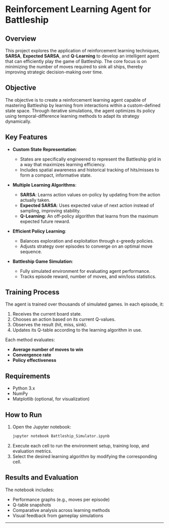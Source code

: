 # Reinforcement Learning Agent for Battleship

## Overview

This project explores the application of reinforcement learning techniques, **SARSA**, **Expected SARSA**, and **Q-Learning** to develop an intelligent agent that can efficiently play the game of Battleship. The core focus is on minimizing the number of moves required to sink all ships, thereby improving strategic decision-making over time.

## Objective

The objective is to create a reinforcement learning agent capable of mastering Battleship by learning from interactions within a custom-defined state space. Through iterative simulations, the agent optimizes its policy using temporal-difference learning methods to adapt its strategy dynamically.

## Key Features

- **Custom State Representation**:
  - States are specifically engineered to represent the Battleship grid in a way that maximizes learning efficiency.
  - Includes spatial awareness and historical tracking of hits/misses to form a compact, informative state.

- **Multiple Learning Algorithms**:
  - **SARSA**: Learns action values on-policy by updating from the action actually taken.
  - **Expected SARSA**: Uses expected value of next action instead of sampling, improving stability.
  - **Q-Learning**: An off-policy algorithm that learns from the maximum expected future reward.

- **Efficient Policy Learning**:
  - Balances exploration and exploitation through ε-greedy policies.
  - Adjusts strategy over episodes to converge on an optimal move sequence.

- **Battleship Game Simulation**:
  - Fully simulated environment for evaluating agent performance.
  - Tracks episode reward, number of moves, and win/loss statistics.

## Training Process

The agent is trained over thousands of simulated games. In each episode, it:
1. Receives the current board state.
2. Chooses an action based on its current Q-values.
3. Observes the result (hit, miss, sink).
4. Updates its Q-table according to the learning algorithm in use.

Each method evaluates:
- **Average number of moves to win**
- **Convergence rate**
- **Policy effectiveness**

## Requirements

- Python 3.x
- NumPy
- Matplotlib (optional, for visualization)


## How to Run

1. Open the Jupyter notebook:
   ```bash
   jupyter notebook Battleship_Simulator.ipynb
   ```
2. Execute each cell to run the environment setup, training loop, and evaluation metrics.
3. Select the desired learning algorithm by modifying the corresponding cell.

## Results and Evaluation

The notebook includes:
- Performance graphs (e.g., moves per episode)
- Q-table snapshots
- Comparative analysis across learning methods
- Visual feedback from gameplay simulations

---

